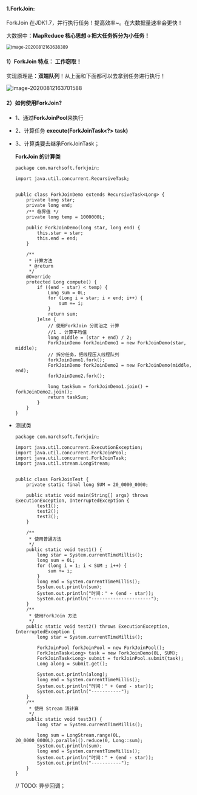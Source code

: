 #### 1.ForkJoin:

ForkJoin 在JDK1.7，并行执行任务！提高效率~。在大数据量速率会更快！

大数据中：**MapReduce 核心思想->把大任务拆分为小任务！**

<img src="https://i-blog.csdnimg.cn/blog_migrate/db9aed609e9af529d5ee9329d1abb042.png" alt="image-20200812163638389" style="zoom: 80%;" />

#### 1）ForkJoin 特点： 工作窃取！

实现原理是：**双端队列**！从上面和下面都可以去拿到任务进行执行！

![image-20200812163701588](https://i-blog.csdnimg.cn/blog_migrate/7a598d51e33ab37e96a51cac93252dd7.png)

#### 2）如何使用ForkJoin?

- 1、通过**ForkJoinPool**来执行

- 2、计算任务 **execute(ForkJoinTask<?> task)**

- 3、计算类要去继承ForkJoinTask；

  **ForkJoin 的计算类**

  ```
  package com.marchsoft.forkjoin;
  
  import java.util.concurrent.RecursiveTask;
  
  
  public class ForkJoinDemo extends RecursiveTask<Long> {
      private long star;
      private long end;
      /** 临界值 */
      private long temp = 1000000L;
  
      public ForkJoinDemo(long star, long end) {
          this.star = star;
          this.end = end;
      }
  
      /**
       * 计算方法
       * @return
       */
      @Override
      protected Long compute() {
          if ((end - star) < temp) {
              Long sum = 0L;
              for (Long i = star; i < end; i++) {
                  sum += i;
              }
              return sum;
          }else {
              // 使用ForkJoin 分而治之 计算
              //1 . 计算平均值
              long middle = (star + end) / 2;
              ForkJoinDemo forkJoinDemo1 = new ForkJoinDemo(star, middle);
              // 拆分任务，把线程压入线程队列
              forkJoinDemo1.fork();
              ForkJoinDemo forkJoinDemo2 = new ForkJoinDemo(middle, end);
              forkJoinDemo2.fork();
  
              long taskSum = forkJoinDemo1.join() + forkJoinDemo2.join();
              return taskSum;
          }
      }
  }
  
  ```

- 测试类

  ```
  package com.marchsoft.forkjoin;
  
  import java.util.concurrent.ExecutionException;
  import java.util.concurrent.ForkJoinPool;
  import java.util.concurrent.ForkJoinTask;
  import java.util.stream.LongStream;
  
  
  public class ForkJoinTest {
      private static final long SUM = 20_0000_0000;
  
      public static void main(String[] args) throws ExecutionException, InterruptedException {
          test1();
          test2();
          test3();
      }
  
      /**
       * 使用普通方法
       */
      public static void test1() {
          long star = System.currentTimeMillis();
          long sum = 0L;
          for (long i = 1; i < SUM ; i++) {
              sum += i;
          }
          long end = System.currentTimeMillis();
          System.out.println(sum);
          System.out.println("时间：" + (end - star));
          System.out.println("----------------------");
      }
      /**
       * 使用ForkJoin 方法
       */
      public static void test2() throws ExecutionException, InterruptedException {
          long star = System.currentTimeMillis();
  
          ForkJoinPool forkJoinPool = new ForkJoinPool();
          ForkJoinTask<Long> task = new ForkJoinDemo(0L, SUM);
          ForkJoinTask<Long> submit = forkJoinPool.submit(task);
          Long along = submit.get();
  
          System.out.println(along);
          long end = System.currentTimeMillis();
          System.out.println("时间：" + (end - star));
          System.out.println("-----------");
      }
      /**
       * 使用 Stream 流计算
       */
      public static void test3() {
          long star = System.currentTimeMillis();
  
          long sum = LongStream.range(0L, 20_0000_0000L).parallel().reduce(0, Long::sum);
          System.out.println(sum);
          long end = System.currentTimeMillis();
          System.out.println("时间：" + (end - star));
          System.out.println("-----------");
      }
  }
  
  ```

  

  // TODO: 	异步回调；

  